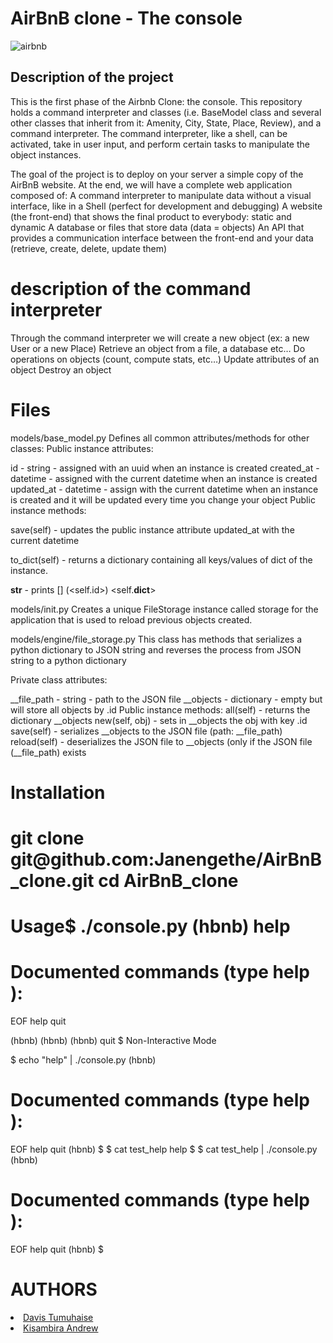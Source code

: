 <h1>AirBnB clone - The console</h1>

![airbnb](https://user-images.githubusercontent.com/107510227/203648414-29c7b375-ebcf-445a-94d7-8da12804d18a.png)

<h2>Description of the project</h2>
<p>This is the first phase of the Airbnb Clone: the console. This repository holds a command interpreter and classes (i.e. BaseModel class and several other classes that inherit from it: Amenity, City, State, Place, Review), and a command interpreter. The command interpreter, like a shell, can be activated, take in user input, and perform certain tasks to manipulate the object instances.</P>

<p> The goal of the project is to deploy on your server a simple copy of the AirBnB website. At the end, we will have a complete web application composed of:
A command interpreter to manipulate data without a visual interface, like in a Shell (perfect for development and debugging)</oi>
A website (the front-end) that shows the final product to everybody: static and dynamic
A database or files that store data (data = objects)
An API that provides a communication interface between the front-end and your data (retrieve, create, delete, update them)</p>

<h1>description of the command interpreter</h1>
<p> Through the command interpreter we will create a new object (ex: a new User or a new Place)
Retrieve an object from a file, a database etc…
Do operations on objects (count, compute stats, etc…)
Update attributes of an object
Destroy an object

<h1>Files</h1>
models/base_model.py
Defines all common attributes/methods for other classes:
Public instance attributes:

id - string - assigned with an uuid when an instance is created
created_at - datetime - assigned with the current datetime when an instance is created
updated_at - datetime - assign with the current datetime when an instance is created and it will be updated every time you change your object
Public instance methods:

save(self) - updates the public instance attribute updated_at with the current datetime

to_dict(self) - returns a dictionary containing all keys/values of dict of the instance.

__str__ - prints [<class name>] (<self.id>) <self.__dict__>

models/init.py
Creates a unique FileStorage instance called storage for the application that is used to reload previous objects created.

models/engine/file_storage.py
This class has methods that serializes a python dictionary to JSON string and reverses the process from JSON string to a python dictionary

Private class attributes:

__file_path - string - path to the JSON file
__objects - dictionary - empty but will store all objects by .id
Public instance methods:
all(self) - returns the dictionary __objects
new(self, obj) - sets in __objects the obj with key .id
save(self) - serializes __objects to the JSON file (path: __file_path)
reload(self) - deserializes the JSON file to __objects (only if the JSON file (__file_path) exists

<h1>Installation<h1>
git clone git@github.com:Janengethe/AirBnB_clone.git
cd AirBnB_clone

<h1>Usage</h1)
Interactive Mode

$ ./console.py
(hbnb) help

Documented commands (type help <topic>):
========================================
EOF  help  quit

(hbnb)
(hbnb)
(hbnb) quit
$
Non-Interactive Mode

$ echo "help" | ./console.py
(hbnb)

Documented commands (type help <topic>):
========================================
EOF  help  quit
(hbnb)
$
$ cat test_help
help
$
$ cat test_help | ./console.py
(hbnb)

Documented commands (type help <topic>):
========================================
EOF  help  quit
(hbnb)
$

<h1>AUTHORS</h1>
<li>
<oi><a href="https://github.com/dtumuhaise">Davis Tumuhaise</a></oi>
</li>
<li>
<oi><a href="https://github.com/drewkisambira">Kisambira Andrew</a></oi>
</li>



